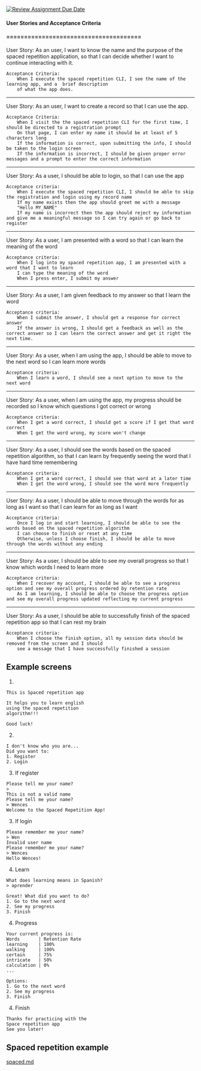 [![Review Assignment Due Date](https://classroom.github.com/assets/deadline-readme-button-22041afd0340ce965d47ae6ef1cefeee28c7c493a6346c4f15d667ab976d596c.svg)](https://classroom.github.com/a/LuIogM4K)
#### User Stories and Acceptance Criteria

#### ======================================

User Story: As an user, I want to know the name and the purpose of the spaced repetition application, so that I can decide whether I want to continue interacting with it.

    Acceptance Criteria:
        When I execute the spaced repetition CLI, I see the name of the learning app, and a  brief description
        of what the app does.

---

User Story: As an user, I want to create a record so that I can use the app.

    Acceptance Criteria:
        When I visit the the spaced repetition CLI for the first time, I should be directed to a registration prompt
        On that page, I can enter my name it should be at least of 5 characters long
        If the information is correct, upon submitting the info, I should be taken to the login screen
        If the information is incorrect, I should be given proper error messages and a prompt to enter the correct information

---

User Story: As a user, I should be able to login, so that I can use the app

    Acceptance criteria:
        When I execute the spaced repetition CLI, I should be able to skip the registration and login using my record name
        If my name exists then the app should greet me with a message
        "Hello MY_NAME"
        If my name is incorrect then the app should reject my information and give me a meaningful message so I can try again or go back to register

---

User Story: As a user, I am presented with a word so that I can learn the meaning of the word

    Acceptance criteria:
        When I log into my spaced repetition app, I am presented with a word that I want to learn
        I can type the meaning of the word
        When I press enter, I submit my answer

---

User Story: As a user, I am given feedback to my answer so that I learn the word

    Acceptance criteria:
        When I submit the answer, I should get a response for correct answer
        If the answer is wrong, I should get a feedback as well as the correct answer so I can learn the correct answer and get it right the next time.

---

User Story: As a user, when I am using the app, I should be able to move to the next word so I can learn more words

    Acceptance criteria:
        When I learn a word, I should see a next option to move to the next word

---

User Story: As a user, when I am using the app, my progress should be recorded so I know which questions I got correct or wrong

    Acceptance criteria:
        When I get a word correct, I should get a score if I get that word correct
        When I get the word wrong, my score won't change

---

User Story: As a user, I should see the words based on the spaced repetition algorithm, so that I can learn by frequently seeing the word that I have hard time remembering

    Acceptance criteria:
        When I get a word correct, I should see that word at a later time
        When I get the word wrong, I should see the word more frequently

---

User Story: As a user, I should be able to move through the words for as long as I want so that I can learn for as long as I want

    Acceptance criteria:
        Once I log in and start learning, I should be able to see the words based on the spaced repetition algorithm
        I can choose to finish or reset at any time
        Otherwise, unless I choose finish, I should be able to move through the words without any ending

---

User Story: As a user, I should be able to see my overall progress so that I know which words I need to learn more

    Acceptance criteria:
        When I recover my account, I should be able to see a progress option and see my overall progress ordered by retention rate
        As I am learning, I should be able to choose the progress option and see my overall progress updated reflecting my current progress

---

User Story: As a user, I should be able to successfully finish of the spaced repetition app so that I can rest my brain

    Acceptance criteria:
        When I choose the finish option, all my session data should be removed from the screen and I should
        see a message that I have successfully finished a session

## Example screens

1.

```
This is Spaced repetition app

It helps you to learn english
using the spaced repetition
algorithm!!!

Good luck!
```

2.

```
I don't know who you are...
Did you want to:
1. Register
2. Login
```

3. If register

```
Please tell me your name?
>
This is not a valid name
Please tell me your name?
> Wences
Welcome to the Spaced Repetition App!
```

3. If login

```
Please remember me your name?
> Wen
Invalid user name
Please remember me your name?
> Wences
Hello Wences!
```

4. Learn

```
What does learning means in Spanish?
> aprender

Great! What did you want to do?
1. Go to the next word
2. See my progress
3. Finish
```

4. Progress

```
Your current progress is:
Words       | Retention Rate
learning    | 100%
walking     | 100%
certain     | 75%
intricate   | 50%
calculation | 0%
...

Options:
1. Go to the next word
2. See my progress
3. Finish
```

4. Finish

```
Thanks for practicing with the
Space repetition app
See you later!
```

## Spaced repetition example

[spaced.md](spaced.md)
